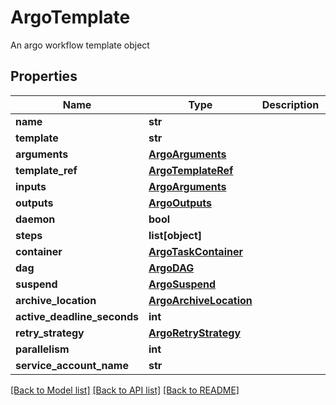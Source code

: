 # ArgoTemplate

An argo workflow template object
## Properties
Name | Type | Description | Notes
------------ | ------------- | ------------- | -------------
**name** | **str** |  | [optional] 
**template** | **str** |  | [optional] 
**arguments** | [**ArgoArguments**](ArgoArguments.md) |  | [optional] 
**template_ref** | [**ArgoTemplateRef**](ArgoTemplateRef.md) |  | [optional] 
**inputs** | [**ArgoArguments**](ArgoArguments.md) |  | [optional] 
**outputs** | [**ArgoOutputs**](ArgoOutputs.md) |  | [optional] 
**daemon** | **bool** |  | [optional] 
**steps** | **list[object]** |  | [optional] 
**container** | [**ArgoTaskContainer**](ArgoTaskContainer.md) |  | [optional] 
**dag** | [**ArgoDAG**](ArgoDAG.md) |  | [optional] 
**suspend** | [**ArgoSuspend**](ArgoSuspend.md) |  | [optional] 
**archive_location** | [**ArgoArchiveLocation**](ArgoArchiveLocation.md) |  | [optional] 
**active_deadline_seconds** | **int** |  | [optional] 
**retry_strategy** | [**ArgoRetryStrategy**](ArgoRetryStrategy.md) |  | [optional] 
**parallelism** | **int** |  | [optional] 
**service_account_name** | **str** |  | [optional] 

[[Back to Model list]](../README.md#documentation-for-models) [[Back to API list]](../README.md#documentation-for-api-endpoints) [[Back to README]](../README.md)


